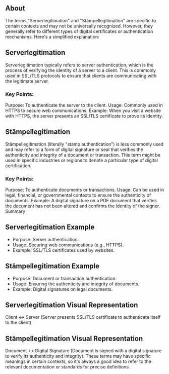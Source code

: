## About

The terms "Serverlegitimation" and "Stämpellegitimation" are specific to certain contexts and may not be universally recognized. However, they generally refer to different types of digital certificates or authentication mechanisms. Here's a simplified explanation:

## Serverlegitimation
Serverlegitimation typically refers to server authentication, which is the process of verifying the identity of a server to a client. This is commonly used in SSL/TLS protocols to ensure that clients are communicating with the legitimate server.

### Key Points:
Purpose: To authenticate the server to the client.
Usage: Commonly used in HTTPS to secure web communications.
Example: When you visit a website with HTTPS, the server presents an SSL/TLS certificate to prove its identity.

## Stämpellegitimation
Stämpellegitimation (literally "stamp authentication") is less commonly used and may refer to a form of digital signature or seal that verifies the authenticity and integrity of a document or transaction. This term might be used in specific industries or regions to denote a particular type of digital certification.

### Key Points:
Purpose: To authenticate documents or transactions.
Usage: Can be used in legal, financial, or governmental contexts to ensure the authenticity of documents.
Example: A digital signature on a PDF document that verifies the document has not been altered and confirms the identity of the signer.
Summary


## Serverlegitimation Example

* Purpose: Server authentication.
* Usage: Securing web communications (e.g., HTTPS).
* Example: SSL/TLS certificates used by websites.

## Stämpellegitimation Example

* Purpose: Document or transaction authentication.
* Usage: Ensuring the authenticity and integrity of documents.
* Example: Digital signatures on legal documents.


## Serverlegitimation Visual Representation

Client <-> Server (Server presents SSL/TLS certificate to authenticate itself to the client).

## Stämpellegitimation Visual Representation

Document <-> Digital Signature (Document is signed with a digital signature to verify its authenticity and integrity).
These terms may have specific meanings in certain contexts, so it's always a good idea to refer to the relevant documentation or standards for precise definitions.